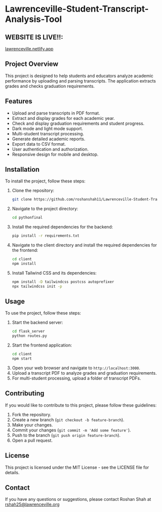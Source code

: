 # Lawrenceville-Student-Transcript-Analysis-Tool
## WEBSITE IS LIVE!!:
[lawrenceville.netlify.app](https://lawrenceville.netlify.app)

## Project Overview
This project is designed to help students and educators analyze academic performance by uploading and parsing transcripts. The application extracts grades and checks graduation requirements.

## Features
- Upload and parse transcripts in PDF format.
- Extract and display grades for each academic year.
- Check and display graduation requirements and student progress.
- Dark mode and light mode support.
- Multi-student transcript processing.
- Generate detailed academic reports.
- Export data to CSV format.
- User authentication and authorization.
- Responsive design for mobile and desktop.

## Installation
To install the project, follow these steps:
1. Clone the repository:
    ```bash
    git clone https://github.com/roshanshah11/Lawrenceville-Student-Transcript-Analysis-Tool.git
    ```
2. Navigate to the project directory:
    ```bash
    cd pythonfinal
    ```
3. Install the required dependencies for the backend:
    ```bash
    pip install -r requirements.txt
    ```
4. Navigate to the client directory and install the required dependencies for the frontend:
    ```bash
    cd client
    npm install
    ```
5. Install Tailwind CSS and its dependencies:
    ```bash
    npm install -D tailwindcss postcss autoprefixer
    npx tailwindcss init -p
    ```

## Usage
To use the project, follow these steps:
1. Start the backend server:
    ```bash
    cd flask_server
    python routes.py
    ```
2. Start the frontend application:
    ```bash
    cd client
    npm start
    ```
3. Open your web browser and navigate to `http://localhost:3000`.
4. Upload a transcript PDF to analyze grades and graduation requirements.
5. For multi-student processing, upload a folder of transcript PDFs.

## Contributing
If you would like to contribute to this project, please follow these guidelines:
1. Fork the repository.
2. Create a new branch (`git checkout -b feature-branch`).
3. Make your changes.
4. Commit your changes (`git commit -m 'Add some feature'`).
5. Push to the branch (`git push origin feature-branch`).
6. Open a pull request.

## License
This project is licensed under the MIT License - see the LICENSE file for details.

## Contact
If you have any questions or suggestions, please contact Roshan Shah at rshah25@lawrenceville.org
